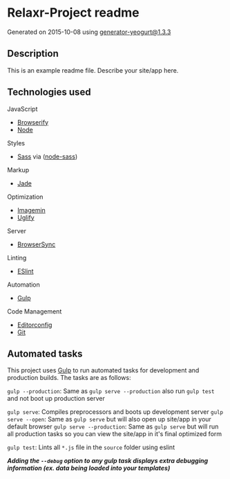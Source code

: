 # Relaxr-Project readme

Generated on 2015-10-08 using
[generator-yeogurt@1.3.3](https://github.com/larsonjj/generator-yeogurt)

## Description

This is an example readme file.
Describe your site/app here.

## Technologies used

JavaScript
- [Browserify](http://browserify.org/)
- [Node](https://nodejs.org/)

Styles
- [Sass](http://sass-lang.com/) via ([node-sass](https://github.com/sass/node-sass))

Markup
- [Jade](http://jade-lang.com/)

Optimization
- [Imagemin](https://github.com/imagemin/imagemin)
- [Uglify](https://github.com/mishoo/UglifyJS)

Server
- [BrowserSync](http://www.browsersync.io/)

Linting
- [ESlint](http://eslint.org/)

Automation
- [Gulp](http://gulpjs.com)

Code Management
- [Editorconfig](http://editorconfig.org/)
- [Git](https://git-scm.com/)


## Automated tasks

This project uses [Gulp](http://gulpjs.com) to run automated tasks for development and production builds.
The tasks are as follows:

`gulp --production`: Same as `gulp serve --production` also run `gulp test` and  not boot up production server

`gulp serve`: Compiles preprocessors and boots up development server
`gulp serve --open`: Same as `gulp serve` but will also open up site/app in your default browser
`gulp serve --production`: Same as `gulp serve` but will run all production tasks so you can view the site/app in it's final optimized form

`gulp test`: Lints all `*.js` file in the `source` folder using eslint

***Adding the `--debug` option to any gulp task displays extra debugging information (ex. data being loaded into your templates)***
